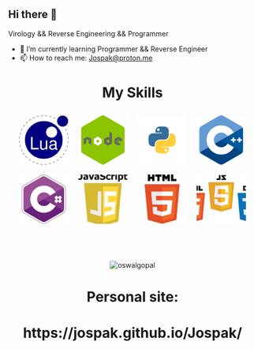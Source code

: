## Hi there 👋

Virology && Reverse Engineering && Programmer

- 🌱 I’m currently learning Programmer && Reverse Engineer
- 📫 How to reach me: Jospak@proton.me
<h1 align="center"> My Skills </h1>
<div align="center" style="display: flex; flex-wrap: wrap; justify-content: center;">
    <img align="top" src="Lua-Logo.png" width="100px" height="100px" style="object-fit: cover; margin: 10px;">
    <img align="top" src="node.png" width="100px" height="100px" style="object-fit: cover; margin: 10px;">
    <img align="top" src="pyton.png" width="100px" height="100px" style="object-fit: cover; margin: 10px;">
    <img align="top" src="cpp.png" width="100px" height="100px" style="object-fit: cover; margin: 10px;">
    <img align="top" src="csharp.png" width="100px" height="100px" style="object-fit: cover; margin: 10px;">
    <img align="top" src="js.png" width="100px" height="100px" style="object-fit: cover; margin: 10px;">
    <img align="top" src="html.png" width="100px" height="100px" style="object-fit: cover; margin: 10px;">
    <img align="top" src="wb.jpg" width="100px" height="100px" style="object-fit: cover; margin: 10px;">
</div>
<br />
<br />
<br />
<p align="center">
    <img align="top" src="https://github-readme-stats.vercel.app/api?username=Jospak&layout=compact&hide=html&theme=jolly&count_private=true&show_icons=true"
    alt="oswalgopal"/>
</p>
<h1 align="center"> Personal site: </h1>
<h1 align="center"> https://jospak.github.io/Jospak/ </h1>

